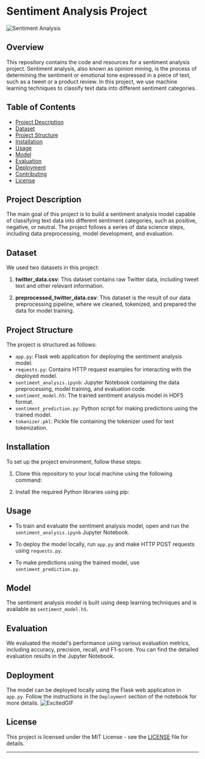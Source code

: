 # Sentiment Analysis Project

![Sentiment Analysis](sentiment-analysis.jpg)

## Overview

This repository contains the code and resources for a sentiment analysis project. Sentiment analysis, also known as opinion mining, is the process of determining the sentiment or emotional tone expressed in a piece of text, such as a tweet or a product review. In this project, we use machine learning techniques to classify text data into different sentiment categories.

## Table of Contents

- [Project Description](#project-description)
- [Dataset](#dataset)
- [Project Structure](#project-structure)
- [Installation](#installation)
- [Usage](#usage)
- [Model](#model)
- [Evaluation](#evaluation)
- [Deployment](#deployment)
- [Contributing](#contributing)
- [License](#license)

## Project Description

The main goal of this project is to build a sentiment analysis model capable of classifying text data into different sentiment categories, such as positive, negative, or neutral. The project follows a series of data science steps, including data preprocessing, model development, and evaluation.

## Dataset

We used two datasets in this project:

1. **twitter_data.csv**: This dataset contains raw Twitter data, including tweet text and other relevant information.

2. **preprocessed_twitter_data.csv**: This dataset is the result of our data preprocessing pipeline, where we cleaned, tokenized, and prepared the data for model training.

## Project Structure

The project is structured as follows:

- `app.py`: Flask web application for deploying the sentiment analysis model.
- `requests.py`: Contains HTTP request examples for interacting with the deployed model.
- `sentiment_analysis.ipynb`: Jupyter Notebook containing the data preprocessing, model training, and evaluation code.
- `sentiment_model.h5`: The trained sentiment analysis model in HDF5 format.
- `sentiment_prediction.py`: Python script for making predictions using the trained model.
- `tokenizer.pkl`: Pickle file containing the tokenizer used for text tokenization.

## Installation

To set up the project environment, follow these steps:

1. Clone this repository to your local machine using the following command:


2. Install the required Python libraries using pip:


## Usage

- To train and evaluate the sentiment analysis model, open and run the `sentiment_analysis.ipynb` Jupyter Notebook.

- To deploy the model locally, run `app.py` and make HTTP POST requests using `requests.py`.

- To make predictions using the trained model, use `sentiment_prediction.py`.

## Model

The sentiment analysis model is built using deep learning techniques and is available as `sentiment_model.h5`.

## Evaluation

We evaluated the model's performance using various evaluation metrics, including accuracy, precision, recall, and F1-score. You can find the detailed evaluation results in the Jupyter Notebook.

## Deployment

The model can be deployed locally using the Flask web application in `app.py`. Follow the instructions in the `Deployment` section of the notebook for more details.
![ExcitedGIF](https://github.com/MadScie254/phase-4-project/assets/134260642/56e39d40-3e91-456a-8ca9-3eeb6d2179ee)


## License

This project is licensed under the MIT License - see the [LICENSE](LICENSE) file for details.

---

